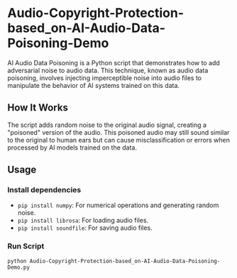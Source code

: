 # Audio-Copyright-Protection-based_on-AI-Audio-Data-Poisoning-Demo
AI Audio Data Poisoning is a Python script that demonstrates how to add adversarial noise to audio data. This technique, known as audio data poisoning, involves injecting imperceptible noise into audio files to manipulate the behavior of AI systems trained on this data.


## How It Works

The script adds random noise to the original audio signal, creating a "poisoned" version of the audio. This poisoned audio may still sound similar to the original to human ears but can cause misclassification or errors when processed by AI models trained on the data.

## Usage

### Install dependencies

- `pip install numpy`: For numerical operations and generating random noise.
- `pip install librosa`: For loading audio files.
- `pip install soundfile`: For saving audio files.

### Run Script

`python Audio-Copyright-Protection-based_on-AI-Audio-Data-Poisoning-Demo.py`

